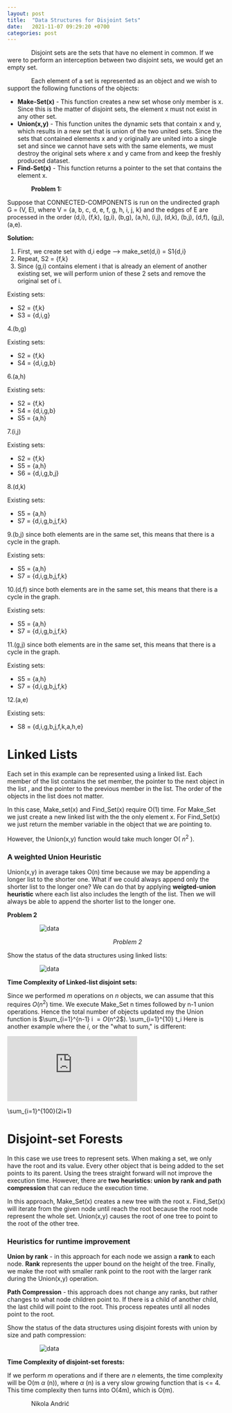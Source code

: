 ```yaml
---
layout: post
title:  "Data Structures for Disjoint Sets"
date:   2021-11-07 09:29:20 +0700
categories: post
---
```


&nbsp;&nbsp;&nbsp;&nbsp;&nbsp;&nbsp;&nbsp;&nbsp;&nbsp;&nbsp;&nbsp;&nbsp;&nbsp;
Disjoint sets are the sets that have no element in common. If we were to perform an interception between two disjoint sets, we would get an empty set. 

&nbsp;&nbsp;&nbsp;&nbsp;&nbsp;&nbsp;&nbsp;&nbsp;&nbsp;&nbsp;&nbsp;&nbsp;&nbsp;
Each element of a set is represented as an object and we wish to support the following functions of the objects:

- **Make-Set(x)** - This function creates a new set whose only member is x. Since this is the matter of disjoint sets, the element x must not exist in any other set.
- **Union(x,y)** - This function unites the dynamic sets that contain x and y, which results in a new set that is union of the two united sets. Since the sets that contained
elements x and y originally are united into a single set and since we cannot have sets with the same elements, we must destroy the original sets where x and y came from and keep the freshly produced dataset.
- **Find-Set(x)** - This function returns a pointer to the set that contains the element x.

&nbsp;&nbsp;&nbsp;&nbsp;&nbsp;&nbsp;&nbsp;&nbsp;&nbsp;&nbsp;&nbsp;&nbsp;&nbsp;
**Problem 1:**

Suppose that CONNECTED-COMPONENTS is run on the undirected graph G = (V, E), where V = {a, b, c, d, e, f, g, h, i, j, k} and the edges of E are 
processed in the order (d,i), (f,k), (g,i), (b,g), (a,h), (i,j), (d,k), (b,j), (d,f), (g,j), (a,e). 

**Solution:**
1. First, we create set with d,i edge --> make_set(d,i) = S1{d,i}
2. Repeat, S2 = {f,k}
3. Since (g,i) contains element i that is already an element of another existing set, we will perform union of these 2 sets and remove the original set of i.

Existing sets:
- S2 = {f,k}
- S3 = {d,i,g}

4.(b,g)

Existing sets:
- S2 = {f,k}
- S4 = {d,i,g,b}

6.(a,h) 

Existing sets:
- S2 = {f,k}
- S4 = {d,i,g,b}
- S5 = {a,h}

7.(i,j)

Existing sets:
- S2 = {f,k}
- S5 = {a,h}
- S6 = {d,i,g,b,j}

8.(d,k)

Existing sets:
- S5 = {a,h}
- S7 = {d,i,g,b,j,f,k}

9.(b,j) since both elements are in the same set, this means that there is a cycle in the graph.

Existing sets:
- S5 = {a,h}
- S7 = {d,i,g,b,j,f,k}

10.(d,f) since both elements are in the same set, this means that there is a cycle in the graph.

Existing sets:
- S5 = {a,h}
- S7 = {d,i,g,b,j,f,k}

11.(g,j) since both elements are in the same set, this means that there is a cycle in the graph.

Existing sets:
- S5 = {a,h}
- S7 = {d,i,g,b,j,f,k}

12.(a,e)

Existing sets:
- S8 = {d,i,g,b,j,f,k,a,h,e}

# Linked Lists

Each set in this example can be represented using a linked list. Each member of the list contains the set member, the pointer to the next object in the list , and the pointer to the previous member in the list.
The order of the objects in the list does not matter. 

In this case, Make_set(x) and Find_Set(x) require O(1) time. For Make_Set we just create a new linked list with the the only element x. For Find_Set(x) we just return the member variable in the object that we are pointing to. 

However, the Union(x,y) function would take  much longer O( $n^2$ ).

### A weighted Union Heuristic

Union(x,y) in average takes O(n) time because we may be appending a longer list to the shorter one. What if we could always append only the shorter list to the longer one? We can do that by applying **weigted-union heuristic** where each list also includes the length of the list. Then we will always be able to append the shorter list to the longer one.

**Problem 2**

&nbsp;&nbsp;&nbsp;&nbsp;&nbsp;&nbsp;&nbsp;&nbsp;&nbsp;&nbsp;&nbsp;&nbsp;&nbsp;&nbsp;&nbsp;&nbsp;&nbsp;&nbsp; 
![data](../../assets/posts_images/disjoint_0.png)

&nbsp;&nbsp;&nbsp;&nbsp;&nbsp;&nbsp;&nbsp;&nbsp;&nbsp;&nbsp;&nbsp;&nbsp;&nbsp;&nbsp;&nbsp;&nbsp;&nbsp;&nbsp;
&nbsp;&nbsp;&nbsp;&nbsp;&nbsp;&nbsp;&nbsp;&nbsp;&nbsp;&nbsp;&nbsp;&nbsp;&nbsp;&nbsp;&nbsp;&nbsp;&nbsp;&nbsp;
&nbsp;&nbsp;&nbsp;&nbsp;&nbsp;&nbsp;&nbsp;&nbsp;&nbsp;&nbsp;&nbsp;&nbsp;&nbsp;&nbsp;&nbsp;&nbsp;&nbsp;&nbsp;
&nbsp;&nbsp;&nbsp;&nbsp;&nbsp;*Problem 2*

Show the status of the data structures using linked lists:

&nbsp;&nbsp;&nbsp;&nbsp;&nbsp;&nbsp;&nbsp;&nbsp;&nbsp;&nbsp;&nbsp;&nbsp;&nbsp;&nbsp;&nbsp;&nbsp;&nbsp;&nbsp; 
![data](../../assets/posts_images/disjoint_1.png)

**Time Complexity of Linked-list disjoint sets:**

Since we performed *m* operations on *n* objects, we can assume that this requires $O(n^2)$ time. We execute Make_Set n times followed by n-1 union operations. Hence the total number of objects updated my the Union function is $\sum_{i=1}^{n-1} i $= O($n^2$). \sum_{i=1}^{10} t_i
Here is another example where the *i*, or the "what to sum," is different:

![sum2](http://latex.codecogs.com/svg.latex?%5Csum_%7Bi%3D1%7D%5E%7B100%7D%282i&plus;1%29)

 \sum_{i=1}^{100}(2i+1) 




# Disjoint-set Forests

In this case we use trees to represent sets. When making a set, we only have the root and its value. Every other object that is being added to the set points to its parent. Using the trees straight forward  will not improve the execution time. However, there are **two heuristics: union by rank and path compression** that can reduce the execution time. 

In this approach, Make_Set(x) creates a new tree with the root x. Find_Set(x) will iterate from the given node until reach the root because the root node represent the whole set. Union(x,y) causes the root of one tree to point to the root of the other tree.

### Heuristics for runtime improvement

**Union by rank** - in this approach for each node we assign a **rank** to each node. **Rank** represents the upper bound on the height of the tree. Finally, we make the root with smaller rank point to the root with the larger rank during the Union(x,y) operation. 

**Path Compression** - this approach does not change any ranks, but rather changes to what node children point to. If there is a child of another child, the last child will point to the root. This process repeates until all nodes point to the root.

Show the status of the data structures using disjoint forests with union by size and path compression:

&nbsp;&nbsp;&nbsp;&nbsp;&nbsp;&nbsp;&nbsp;&nbsp;&nbsp;&nbsp;&nbsp;&nbsp;&nbsp;&nbsp;&nbsp;&nbsp;&nbsp;&nbsp; 
![data](../../assets/posts_images/disjoint_2.png)

**Time Complexity of disjoint-set forests:**

If we perform *m* operations and if there are *n* elements, the time complexity will be O(m  _&alpha;_ (n)), where  _&alpha;_ (n) is a very slow growing function that is <= 4. This time complexity then turns into O(4m), which is O(m).

&nbsp;&nbsp;&nbsp;&nbsp;&nbsp;&nbsp;&nbsp;&nbsp;&nbsp;&nbsp;&nbsp;&nbsp;&nbsp;
Nikola Andrić

 
